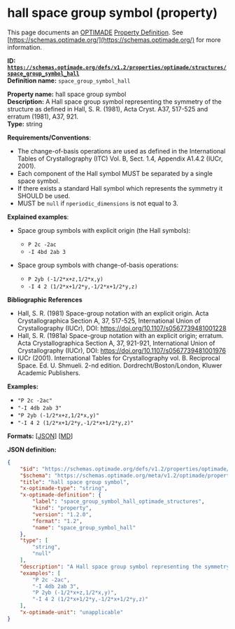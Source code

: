 # hall space group symbol (property)

This page documents an [OPTIMADE](https://www.optimade.org/) [Property Definition](https://schemas.optimade.org/#definitions). See [https://schemas.optimade.org/](https://schemas.optimade.org/) for more information.

**ID: [`https://schemas.optimade.org/defs/v1.2/properties/optimade/structures/space_group_symbol_hall`](https://schemas.optimade.org/defs/v1.2/properties/optimade/structures/space_group_symbol_hall.md)**  
**Definition name:** `space_group_symbol_hall`

**Property name:** hall space group symbol  
**Description:** A Hall space group symbol representing the symmetry of the structure as defined in Hall, S. R. (1981), Acta Cryst. A37, 517-525 and erratum (1981), A37, 921.  
**Type:** string  

**Requirements/Conventions**:

- The change-of-basis operations are used as defined in the International Tables of Crystallography (ITC) Vol. B, Sect. 1.4, Appendix A1.4.2 (IUCr, 2001).
- Each component of the Hall symbol MUST be separated by a single space symbol.
- If there exists a standard Hall symbol which represents the symmetry it SHOULD be used.
- MUST be `null` if `nperiodic_dimensions` is not equal to 3.

**Explained examples**:

- Space group symbols with explicit origin (the Hall symbols):

    - `P 2c -2ac`
    - `-I 4bd 2ab 3`

- Space group symbols with change-of-basis operations:

    - `P 2yb (-1/2*x+z,1/2*x,y)`
    - `-I 4 2 (1/2*x+1/2*y,-1/2*x+1/2*y,z)`

**Bibliographic References**

- Hall, S. R. (1981) Space-group notation with an explicit origin. Acta Crystallographica Section A, 37, 517-525, International Union of Crystallography (IUCr), DOI: https://doi.org/10.1107/s0567739481001228
- Hall, S. R. (1981a) Space-group notation with an explicit origin; erratum. Acta Crystallographica Section A, 37, 921-921, International Union of Crystallography (IUCr), DOI: https://doi.org/10.1107/s0567739481001976
- IUCr (2001). International Tables for Crystallography vol. B. Reciprocal Space. Ed. U. Shmueli. 2-nd edition. Dordrecht/Boston/London, Kluwer Academic Publishers.

**Examples:**

- `"P 2c -2ac"`
- `"-I 4db 2ab 3"`
- `"P 2yb (-1/2*x+z,1/2*x,y)"`
- `"-I 4 2 (1/2*x+1/2*y,-1/2*x+1/2*y,z)"`

**Formats:** [[JSON](space_group_symbol_hall.json)] [[MD](space_group_symbol_hall.md)]

**JSON definition:**

``` json
{
    "$id": "https://schemas.optimade.org/defs/v1.2/properties/optimade/structures/space_group_symbol_hall",
    "$schema": "https://schemas.optimade.org/meta/v1.2/optimade/property_definition.json",
    "title": "hall space group symbol",
    "x-optimade-type": "string",
    "x-optimade-definition": {
        "label": "space_group_symbol_hall_optimade_structures",
        "kind": "property",
        "version": "1.2.0",
        "format": "1.2",
        "name": "space_group_symbol_hall"
    },
    "type": [
        "string",
        "null"
    ],
    "description": "A Hall space group symbol representing the symmetry of the structure as defined in Hall, S. R. (1981), Acta Cryst. A37, 517-525 and erratum (1981), A37, 921.\n\n**Requirements/Conventions**:\n\n- The change-of-basis operations are used as defined in the International Tables of Crystallography (ITC) Vol. B, Sect. 1.4, Appendix A1.4.2 (IUCr, 2001).\n- Each component of the Hall symbol MUST be separated by a single space symbol.\n- If there exists a standard Hall symbol which represents the symmetry it SHOULD be used.\n- MUST be `null` if `nperiodic_dimensions` is not equal to 3.\n\n**Explained examples**:\n\n- Space group symbols with explicit origin (the Hall symbols):\n\n    - `P 2c -2ac`\n    - `-I 4bd 2ab 3`\n\n- Space group symbols with change-of-basis operations:\n\n    - `P 2yb (-1/2*x+z,1/2*x,y)`\n    - `-I 4 2 (1/2*x+1/2*y,-1/2*x+1/2*y,z)`\n\n**Bibliographic References**\n\n- Hall, S. R. (1981) Space-group notation with an explicit origin. Acta Crystallographica Section A, 37, 517-525, International Union of Crystallography (IUCr), DOI: https://doi.org/10.1107/s0567739481001228\n- Hall, S. R. (1981a) Space-group notation with an explicit origin; erratum. Acta Crystallographica Section A, 37, 921-921, International Union of Crystallography (IUCr), DOI: https://doi.org/10.1107/s0567739481001976\n- IUCr (2001). International Tables for Crystallography vol. B. Reciprocal Space. Ed. U. Shmueli. 2-nd edition. Dordrecht/Boston/London, Kluwer Academic Publishers.",
    "examples": [
        "P 2c -2ac",
        "-I 4db 2ab 3",
        "P 2yb (-1/2*x+z,1/2*x,y)",
        "-I 4 2 (1/2*x+1/2*y,-1/2*x+1/2*y,z)"
    ],
    "x-optimade-unit": "unapplicable"
}
```